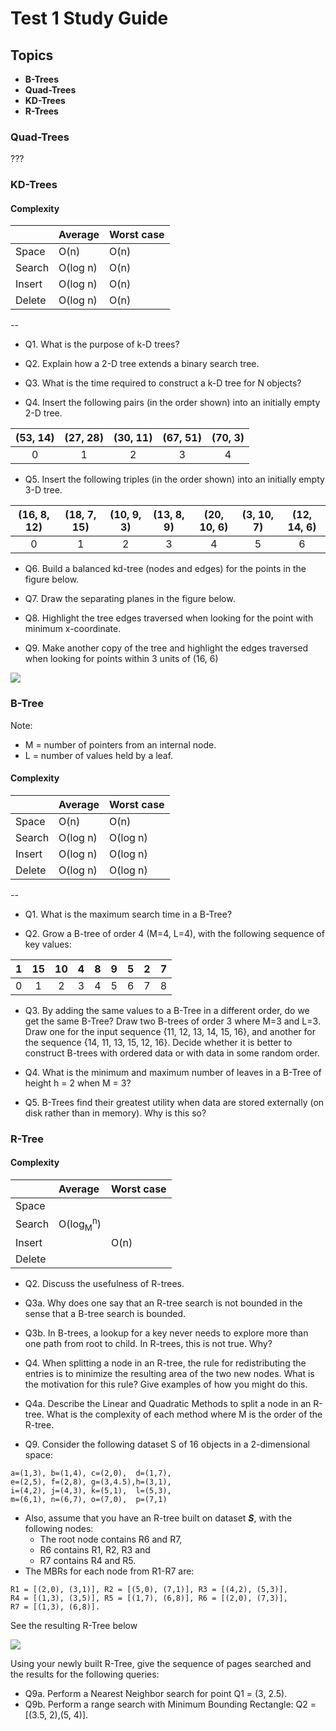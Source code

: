 # Test 1 Study Guide

## Topics
- **B-Trees**
- **Quad-Trees**
- **KD-Trees**
- **R-Trees**

### Quad-Trees

???

### KD-Trees

#### Complexity

|        | Average   | Worst case   |
|:-------|:----------|:-------------|
| Space  | O(n)      | O(n)         |
| Search | O(log n)  | O(n)         |
| Insert | O(log n)  | O(n)         |
| Delete | O(log n)  | O(n)         |

--

- Q1. What is the purpose of k-D trees?

- Q2. Explain how a 2-D tree extends a binary search tree.

- Q3. What is the time required to construct a k-D tree for N objects?

- Q4. Insert the following pairs (in the order shown) into an initially empty 2-D tree.

|  (53, 14)  |  (27, 28)  |  (30, 11)  |  (67, 51)  |  (70, 3)  |
|:----------:|:----------:|:----------:|:----------:|:---------:|
|     0      |     1      |     2      |     3      |     4     |
    
- Q5. Insert the following triples (in the order shown) into an initially empty 3-D tree.


|  (16, 8, 12)  |  (18, 7, 15)  |  (10, 9, 3)  |  (13, 8, 9)  |  (20, 10, 6)  |  (3, 10, 7)  |  (12, 14, 6)  |
|:-------------:|:-------------:|:------------:|:------------:|:-------------:|:------------:|:-------------:|
|       0       |       1       |      2       |      3       |       4       |      5       |       6       |
    


- Q6. Build a balanced kd-tree (nodes and edges) for the points in the figure below.

- Q7. Draw the separating planes in the figure below.

- Q8. Highlight the tree edges traversed when looking for the point with minimum x-coordinate.

- Q9. Make another copy of the tree and highlight the edges traversed when looking for points within 3 units of (16, 6) 

![](https://s3.amazonaws.com/f.cl.ly/items/2P101P0X2Y0m0l1Q1U1Z/Screen%20Shot%202015-10-06%20at%204.19.58%20PM.png)



### B-Tree

Note: 
- M = number of pointers from an internal node.
- L = number of values held by a leaf.

#### Complexity
|        | Average   | Worst case   |
|:-------|:----------|:-------------|
| Space  | O(n)      | O(n)         |
| Search | O(log n)  | O(log n)     |
| Insert | O(log n)  | O(log n)     |
| Delete | O(log n)  | O(log n)     |

--

- Q1. What is the maximum search time in a B-Tree?


- Q2. Grow a B-tree of order 4 (M=4, L=4), with the following sequence of key values:

|  1  |  15  |   10  |   4  |   8  |   9  |   5  |   2  |   7  |
|:---:|:----:|:-----:|:----:|:----:|:----:|:----:|:----:|:----:|
|  0  |  1   |   2   |  3   |  4   |  5   |  6   |  7   |  8   |

- Q3. By adding the same values to a B-Tree in a different order, do we get the same B-Tree? Draw two B-trees of order 3 where M=3 and L=3.  Draw one for the input sequence {11, 12, 13, 14, 15, 16}, and another for the sequence {14, 11, 13, 15, 12, 16}.  Decide whether it is better to construct B-trees with ordered data or with data in some random order.

- Q4.  What is the minimum and maximum number of leaves in a B-Tree of height h = 2 when M = 3?

- Q5. B-Trees find their greatest utility when data are stored externally (on disk rather than in memory). Why is this so?

### R-Tree

#### Complexity
|        | Average   | Worst case   |
|:-------|:----------|:-------------|
| Space  |           |             |
| Search | O(log<sub>M</sub><sup>n</sup>)  |       |
| Insert |           |     O(n)   |
| Delete |           |            |	

- Q2. Discuss the usefulness of R-trees.

- Q3a. Why does one say that an R-tree search is not bounded in the sense that a B-tree search is bounded.

- Q3b. In B-trees, a lookup for a key never needs to explore more than one path from root to child. In R-trees, this is not true. Why?

- Q4. When splitting a node in an R-tree, the rule for redistributing the entries is to minimize the resulting area of the two new nodes. What is the motivation for this rule? Give examples of how you might do this.

- Q4a. Describe the Linear and Quadratic Methods to split a node in an R-tree. What is the complexity of each method where M is the order of the R-tree.

-  Q9. Consider the following dataset S of 16 objects in a 2-dimensional space: 
```
a=(1,3), b=(1,4), c=(2,0),  d=(1,7), 
e=(2,5), f=(2,8), g=(3,4.5),h=(3,1), 
i=(4,2), j=(4,3), k=(5,1),  l=(5,3), 
m=(6,1), n=(6,7), o=(7,0),  p=(7,1)
```
- Also, assume that you have an R-tree built on dataset ***S***, with the following nodes: 
    - The root node contains R6 and R7, 
    - R6 contains R1, R2, R3 and 
    - R7 contains R4 and R5. 
- The MBRs for each node from R1-R7 are: 
```
R1 = [(2,0), (3,1)], R2 = [(5,0), (7,1)], R3 = [(4,2), (5,3)],
R4 = [(1,3), (3,5)], R5 = [(1,7), (6,8)], R6 = [(2,0), (7,3)], 
R7 = [(1,3), (6,8)]. 
```

See the resulting R-Tree below

![](https://s3.amazonaws.com/f.cl.ly/items/340X0t031f073J3j1f1K/rtree-S.png)

Using your newly built R-Tree, give the sequence of pages searched and the results for the following queries:
- Q9a. Perform a Nearest Neighbor search for point Q1 = (3, 2.5).
- Q9b. Perform a range search with Minimum Bounding Rectangle: Q2 = [(3.5, 2),(5, 4)].
